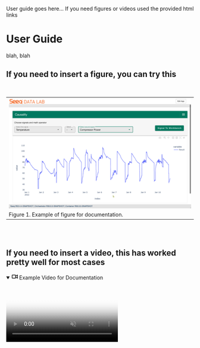 User guide goes here... If you need figures or videos used the provided html links

# User Guide

blah, blah

## If you need to insert a figure, you can try this

<br>
<table border="0">
 <tr>
    <td><img alt="image" src="_static/addon_example.png"></td>
 </tr>
 <tr>
    <td>Figure 1. Example of figure for documentation.</td>
 </tr>
</table>
<br><br>

## If you need to insert a video, this has worked pretty well for most cases

<details open="" class="details-reset border rounded-2">
  <summary class="px-3 py-2 border-bottom">
    <svg aria-hidden="true" height="16" viewBox="0 0 16 16" version="1.1" width="16" data-view-component="true" class="octicon octicon-device-camera-video">
    <path fill-rule="evenodd" d="M16 3.75a.75.75 0 00-1.136-.643L11 5.425V4.75A1.75 1.75 0 009.25 3h-7.5A1.75 1.75 0 000 4.75v6.5C0 12.216.784 13 1.75 13h7.5A1.75 1.75 0 0011 11.25v-.675l3.864 2.318A.75.75 0 0016 12.25v-8.5zm-5 5.075l3.5 2.1v-5.85l-3.5 2.1v1.65zM9.5 6.75v-2a.25.25 0 00-.25-.25h-7.5a.25.25 0 00-.25.25v6.5c0 .138.112.25.25.25h7.5a.25.25 0 00.25-.25v-4.5z"></path>
    </svg>
    <span aria-label="Video description _static/example_video.mp4" class="m-1">Example Video for Documentation</span>
    <span class="dropdown-caret"></span>
  </summary>

<video src="_static/example_video.mp4"
poster="_static/addon_example.png"
controls="controls" muted="muted" class="d-block rounded-bottom-2 width-fit" style="max-width:700px; background:
transparent url('_static/overview.png') no-repeat 0 0; -webkit-background-size:cover; -moz-background-size:cover;
-o-background-size:cover; background-size:cover;"
webboost_found_paused="true" webboost_processed="true">
</video>
</details>
